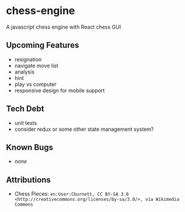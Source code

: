 # chess-engine

A javascript chess engine with React chess GUI

## Upcoming Features

- resignation
- navigate move list
- analysis
- hint
- play vs computer
- responsive design for mobile support

## Tech Debt

- unit tests
- consider redux or some other state management system?

## Known Bugs

- _none_

## Attributions

- Chess Pieces: `en:User:Cburnett, CC BY-SA 3.0 <http://creativecommons.org/licenses/by-sa/3.0/>, via Wikimedia Commons`
